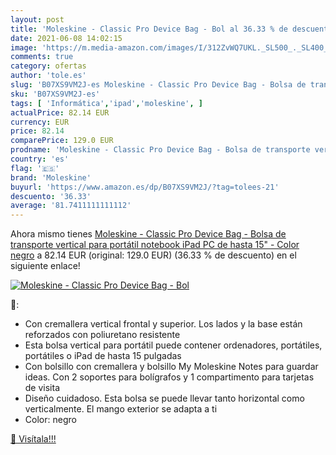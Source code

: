 ```yaml
---
layout: post
title: 'Moleskine - Classic Pro Device Bag - Bol al 36.33 % de descuento'
date: 2021-06-08 14:02:15
image: 'https://m.media-amazon.com/images/I/312ZvWQ7UKL._SL500_._SL400_.jpg'
comments: true
category: ofertas
author: 'tole.es'
slug: 'B07XS9VM2J-es Moleskine - Classic Pro Device Bag - Bolsa de transporte...'
sku: 'B07XS9VM2J-es'
tags: [ 'Informática','ipad','moleskine', ]
actualPrice: 82.14 EUR
currency: EUR
price: 82.14
comparePrice: 129.0 EUR
prodname: 'Moleskine - Classic Pro Device Bag - Bolsa de transporte vertical para portátil  notebook  iPad  PC de hasta 15" - Color negro'
country: 'es'
flag: '🇪🇸'
brand: 'Moleskine'
buyurl: 'https://www.amazon.es/dp/B07XS9VM2J/?tag=tolees-21'
descuento: '36.33'
average: '81.7411111111112'
---
```


Ahora mismo tienes [Moleskine - Classic Pro Device Bag - Bolsa de transporte vertical para portátil  notebook  iPad  PC de hasta 15" - Color negro](https://www.amazon.es/dp/B07XS9VM2J/?tag=tolees-21) a 82.14 EUR (original: 129.0 EUR) (36.33 %  de descuento) en el siguiente enlace!

[![Moleskine - Classic Pro Device Bag - Bol](https://m.media-amazon.com/images/I/312ZvWQ7UKL._SL500_._SL400_.jpg)](https://www.amazon.es/dp/B07XS9VM2J/?tag=tolees-21)

🔎:

- Con cremallera vertical frontal y superior. Los lados y la base están reforzados con poliuretano resistente
- Esta bolsa vertical para portátil puede contener ordenadores, portátiles, portátiles o iPad de hasta 15 pulgadas
- Con bolsillo con cremallera y bolsillo My Moleskine Notes para guardar ideas. Con 2 soportes para bolígrafos y 1 compartimento para tarjetas de visita
- Diseño cuidadoso. Esta bolsa se puede llevar tanto horizontal como verticalmente. El mango exterior se adapta a ti
- Color: negro

[🛒 Visítala!!!](https://www.amazon.es/dp/B07XS9VM2J/?tag=tolees-21)
